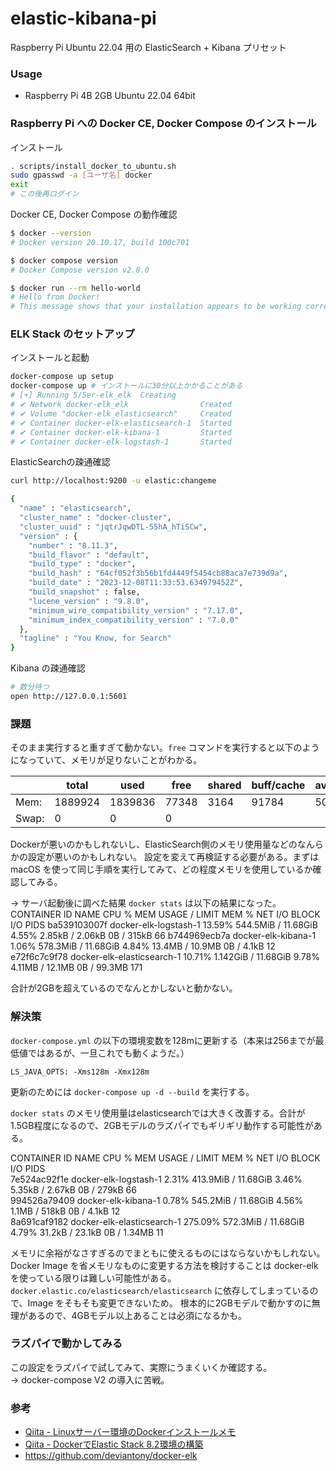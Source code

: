 # elastic-kibana-pi
Raspberry Pi Ubuntu 22.04 用の ElasticSearch + Kibana プリセット

### Usage

- Raspberry Pi 4B 2GB Ubuntu 22.04 64bit

### Raspberry Pi への Docker CE, Docker Compose のインストール

インストール

```bash
. scripts/install_docker_to_ubuntu.sh
sudo gpasswd -a [ユーザ名] docker
exit
# この後再ログイン
```

Docker CE, Docker Compose の動作確認

```bash
$ docker --version
# Docker version 20.10.17, build 100c701

$ docker compose version
# Docker Compose version v2.8.0

$ docker run --rm hello-world
# Hello from Docker!
# This message shows that your installation appears to be working correctly.
```

### ELK Stack のセットアップ

インストールと起動

```bash
docker-compose up setup
docker-compose up # インストールに30分以上かかることがある
# [+] Running 5/5er-elk_elk  Creating                                                                                   0.0s 
# ✔ Network docker-elk_elk                Created                                                                      0.0s 
# ✔ Volume "docker-elk_elasticsearch"     Created                                                                      0.0s 
# ✔ Container docker-elk-elasticsearch-1  Started                                                                      1.0s 
# ✔ Container docker-elk-kibana-1         Started                                                                      0.1s 
# ✔ Container docker-elk-logstash-1       Started                                                                      0.1s 
```

ElasticSearchの疎通確認

```bash
curl http://localhost:9200 -u elastic:changeme

{
  "name" : "elasticsearch",
  "cluster_name" : "docker-cluster",
  "cluster_uuid" : "jqtrJqwDTL-55hA_hTiSCw",
  "version" : {
    "number" : "8.11.3",
    "build_flavor" : "default",
    "build_type" : "docker",
    "build_hash" : "64cf052f3b56b1fd4449f5454cb88aca7e739d9a",
    "build_date" : "2023-12-08T11:33:53.634979452Z",
    "build_snapshot" : false,
    "lucene_version" : "9.8.0",
    "minimum_wire_compatibility_version" : "7.17.0",
    "minimum_index_compatibility_version" : "7.0.0"
  },
  "tagline" : "You Know, for Search"
}
```

Kibana の疎通確認

```bash
# 数分待つ
open http://127.0.0.1:5601
```

### 課題
そのまま実行すると重すぎて動かない。`free` コマンドを実行すると以下のようになっていて、メモリが足りないことがわかる。  


|  | total | used | free | shared | buff/cache | available |
| --- | --- | --- | --- | --- | --- | --- |
| Mem: | 1889924 | 1839836 | 77348 | 3164 | 91784 | 50088 |
| Swap: | 0 | 0 | 0 |

Dockerが悪いのかもしれないし、ElasticSearch側のメモリ使用量などのなんらかの設定が悪いのかもしれない。
設定を変えて再検証する必要がある。まずは macOS を使って同じ手順を実行してみて、どの程度メモリを使用しているか確認してみる。

→ サーバ起動後に調べた結果 `docker stats` は以下の結果になった。  
CONTAINER ID   NAME                         CPU %     MEM USAGE / LIMIT     MEM %     NET I/O           BLOCK I/O     PIDS
ba539103007f   docker-elk-logstash-1        13.59%    544.5MiB / 11.68GiB   4.55%     2.85kB / 2.06kB   0B / 315kB    66
b744969ecb7a   docker-elk-kibana-1          1.06%     578.3MiB / 11.68GiB   4.84%     13.4MB / 10.9MB   0B / 4.1kB    12
e72f6c7c9f78   docker-elk-elasticsearch-1   10.71%    1.142GiB / 11.68GiB   9.78%     4.11MB / 12.1MB   0B / 99.3MB   171
  
合計が2GBを超えているのでなんとかしないと動かない。

### 解決策
`docker-compose.yml` の以下の環境変数を128mに更新する（本来は256までが最低値ではあるが、一旦これでも動くようだ。）

```
LS_JAVA_OPTS: -Xms128m -Xmx128m
```

更新のためには `docker-compose up -d --build` を実行する。

`docker stats` のメモリ使用量はelasticsearchでは大きく改善する。合計が1.5GB程度になるので、2GBモデルのラズパイでもギリギリ動作する可能性がある。

CONTAINER ID   NAME                         CPU %     MEM USAGE / LIMIT     MEM %     NET I/O           BLOCK I/O     PIDS  
7e524ac92f1e   docker-elk-logstash-1        2.31%     413.9MiB / 11.68GiB   3.46%     5.35kB / 2.67kB   0B / 279kB    66  
994526a79409   docker-elk-kibana-1          0.78%     545.2MiB / 11.68GiB   4.56%     1.1MB / 518kB     0B / 4.1kB    12  
8a691caf9182   docker-elk-elasticsearch-1   275.09%   572.3MiB / 11.68GiB   4.79%     31.2kB / 23.1kB   0B / 1.34MB   11  
  
メモリに余裕がなさすぎるのでまともに使えるものにはならないかもしれない。
Docker Image を省メモリなものに変更する方法を検討することは docker-elk を使っている限りは難しい可能性がある。
`docker.elastic.co/elasticsearch/elasticsearch` に依存してしまっているので、Image をそもそも変更できないため。
根本的に2GBモデルで動かすのに無理があるので、4GBモデル以上あることは必須になるかも。

### ラズパイで動かしてみる
この設定をラズパイで試してみて、実際にうまくいくか確認する。  
→ docker-compose V2 の導入に苦戦。

### 参考
- [Qiita - Linuxサーバー環境のDockerインストールメモ](https://qiita.com/ohhara_shiojiri/items/486a54ad895d6bb3144e)
- [Qiita - DockerでElastic Stack 8.2環境の構築](https://qiita.com/ohhara_shiojiri/items/0b45fd000103b7345073)
- https://github.com/deviantony/docker-elk